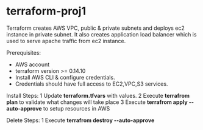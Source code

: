 # terraform-proj1
Terraform creates AWS VPC, public &amp; private subnets and deploys ec2 instance in private subnet. It also creates application load balancer which is used to serve apache traffic from ec2 instance.

Prerequisites:
- AWS account
- terraform version >= 0.14.10
- Install AWS CLI & configure credentials.
- Credentials should have full access to EC2,VPC,S3 services.

Install Steps:
1 Update **terraform.tfvars** with values.
2 Execute **terrafrom plan** to validate what changes will take place
3 Execute **terrafrom apply --auto-approve** to setup resources in AWS

Delete Steps:
1 Execute **terrafrom destroy --auto-approve**
